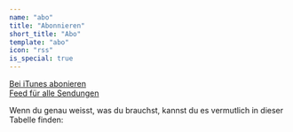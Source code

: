 ```yaml
---
name: "abo"
title: "Abonnieren"
short_title: "Abo"
template: "abo"
icon: "rss"
is_special: true
---
```

[Bei iTunes abonieren](#derp)  
[Feed für alle Sendungen](#derp)  

Wenn du genau weisst, was du brauchst, kannst du es vermutlich in dieser Tabelle finden:

